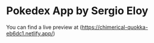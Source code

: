 # Pokedex App by Sergio Eloy

You can find a live preview at (https://chimerical-quokka-eb6dc1.netlify.app/)
